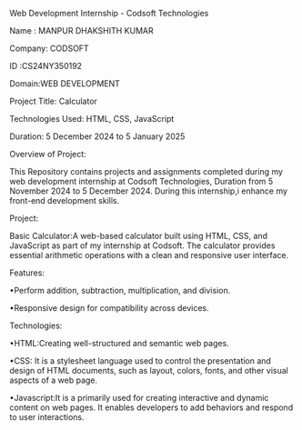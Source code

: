 Web Development Internship - Codsoft Technologies

Name : MANPUR DHAKSHITH KUMAR

Company: CODSOFT 

ID :CS24NY350192

Domain:WEB DEVELOPMENT


Project Title: Calculator

Technologies Used: HTML, CSS, JavaScript

Duration: 5 December 2024 to 5 January 2025

Overview of Project:

 This Repository contains projects and assignments completed during my web development internship at Codsoft Technologies, Duration from 5 November 2024 to 5 December 2024. During this internship,i enhance my front-end development skills.

Project:

   Basic Calculator:A web-based calculator built using HTML, CSS, and JavaScript as part of my internship at Codsoft. The calculator provides essential arithmetic operations with a clean and responsive user interface.

Features:
 
  •Perform addition, subtraction, multiplication, and division.
 
  •Responsive design for compatibility across devices.

 Technologies:
 
   •HTML:Creating well-structured and semantic web pages.
	
   •CSS: It is a stylesheet language used to control the presentation and design of HTML documents, such as layout, colors, fonts, and other visual aspects of a web page.
	
   •Javascript:It is a primarily used for creating interactive and dynamic content on web pages. It enables developers to add behaviors and  respond to user interactions.
